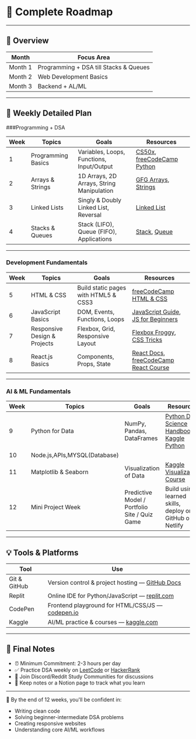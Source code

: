 # 🚀 Complete  Roadmap

---

## 📌 Overview

| Month | Focus Area |
|-------|------------|
| Month 1 | Programming + DSA till Stacks & Queues |
| Month 2 | Web Development Basics |
| Month 3 | Backend + AL/ML|

---

## 📅 Weekly Detailed Plan

###Programming +  DSA

| Week | Topics | Goals | Resources |
|------|--------|-------|-----------|
| 1 | Programming Basics | Variables, Loops, Functions, Input/Output | [CS50x](https://cs50.harvard.edu/x/), [freeCodeCamp Python](https://www.freecodecamp.org/learn/scientific-computing-with-python/) |
| 2 | Arrays & Strings | 1D Arrays, 2D Arrays, String Manipulation | [GFG Arrays](https://www.geeksforgeeks.org/arrays-in-c-cpp/), [Strings](https://www.geeksforgeeks.org/strings-in-cpp/) |
| 3 | Linked Lists | Singly & Doubly Linked List, Reversal | [Linked List](https://www.geeksforgeeks.org/data-structures/linked-list/) |
| 4 | Stacks & Queues | Stack (LIFO), Queue (FIFO), Applications | [Stack](https://www.geeksforgeeks.org/stack-data-structure/), [Queue](https://www.geeksforgeeks.org/queue-data-structure/) |

---

###  Development Fundamentals

| Week | Topics | Goals | Resources |
|------|--------|-------|-----------|
| 5 | HTML & CSS | Build static pages with HTML5 & CSS3 | [freeCodeCamp HTML & CSS](https://www.freecodecamp.org/learn/) |
| 6 | JavaScript Basics | DOM, Events, Functions, Loops | [JavaScript Guide](https://developer.mozilla.org/en-US/docs/Web/JavaScript/Guide), [JS for Beginners](https://www.youtube.com/watch?v=PkZNo7MFNFg) |
| 7 | Responsive Design & Projects | Flexbox, Grid, Responsive Layout | [Flexbox Froggy](https://flexboxfroggy.com/), [CSS Tricks](https://css-tricks.com/snippets/css/a-guide-to-flexbox/) |
| 8 | React.js Basics | Components, Props, State | [React Docs](https://reactjs.org/docs/getting-started.html), [freeCodeCamp React Course](https://www.youtube.com/watch?v=bMknfKXIFA8) |

---

###  AI & ML Fundamentals

| Week | Topics | Goals | Resources |
|------|--------|-------|-----------|
| 9 | Python for Data | NumPy, Pandas, DataFrames | [Python Data Science Handbook](https://jakevdp.github.io/PythonDataScienceHandbook/), [Kaggle Python](https://www.kaggle.com/learn/python) |
| 10 | Node.js,APIs,MYSQL(Database)
| 11 | Matplotlib & Seaborn | Visualization of Data | [Kaggle Visualization Course](https://www.kaggle.com/learn/data-visualization) | Machine Learning Basics | Supervised Learning, Train/Test, sklearn | [ML Crash Course by Google](https://developers.google.com/machine-learning/crash-course), [Kaggle Intro to ML](https://www.kaggle.com/learn/intro-to-machine-learning) |
| 12 | Mini Project Week | Predictive Model / Portfolio Site / Quiz Game | Build using learned skills, deploy on GitHub or Netlify |

---

## 💡 Tools & Platforms

| Tool | Use |
|------|-----|
| Git & GitHub | Version control & project hosting — [GitHub Docs](https://docs.github.com/en/get-started) |
| Replit | Online IDE for Python/JavaScript — [replit.com](https://replit.com) |
| CodePen | Frontend playground for HTML/CSS/JS — [codepen.io](https://codepen.io) |
| Kaggle | AI/ML practice & courses — [kaggle.com](https://kaggle.com) |

---

## 📌 Final Notes

- ⏰ Minimum Commitment: 2-3 hours per day
- ✅ Practice DSA weekly on [LeetCode](https://leetcode.com/) or [HackerRank](https://www.hackerrank.com/)
- 💬 Join Discord/Reddit Study Communities for discussions
- 📄 Keep notes or a Notion page to track what you learn

---

🎯 By the end of 12 weeks, you'll be confident in:
- Writing clean code
- Solving beginner-intermediate DSA problems
- Creating responsive websites
- Understanding core AI/ML workflows
